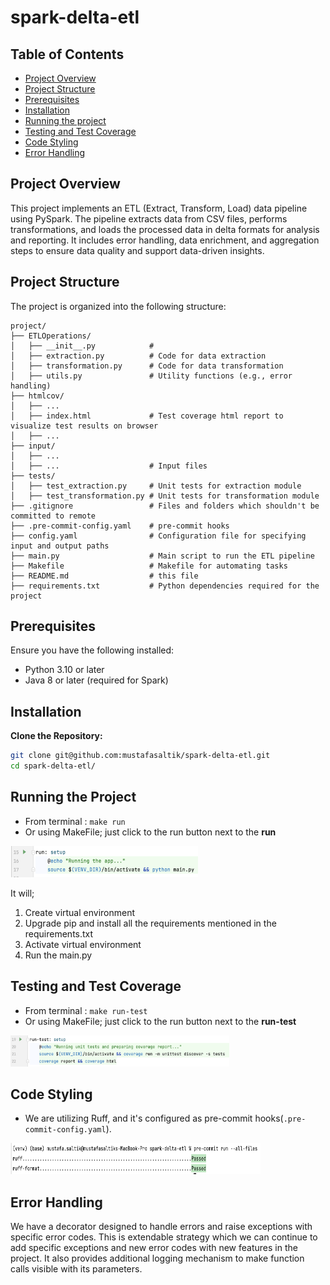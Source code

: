 # spark-delta-etl

## Table of Contents

- [Project Overview](#project-overview)
- [Project Structure](#project-structure)
- [Prerequisites](#prerequisites)
- [Installation](#installation)
- [Running the project](#running-the-project)
- [Testing and Test Coverage](#testing-and-test-coverage)
- [Code Styling](#code-styling)
- [Error Handling](#error-handling)


## Project Overview
This project implements an ETL (Extract, Transform, Load) data pipeline using PySpark. The pipeline extracts data from CSV files, performs transformations, and loads the processed data in delta formats for analysis and reporting. It includes error handling, data enrichment, and aggregation steps to ensure data quality and support data-driven insights.

## Project Structure

The project is organized into the following structure:

```
project/
├── ETLOperations/
│   ├── __init__.py            # 
│   ├── extraction.py          # Code for data extraction
│   ├── transformation.py      # Code for data transformation
│   ├── utils.py               # Utility functions (e.g., error handling)
├── htmlcov/
│   ├── ...
│   ├── index.html             # Test coverage html report to visualize test results on browser
│   ├── ...
├── input/
│   ├── ...
│   ├── ...                    # Input files
├── tests/
│   ├── test_extraction.py     # Unit tests for extraction module
│   ├── test_transformation.py # Unit tests for transformation module
├── .gitignore                 # Files and folders which shouldn't be committed to remote
├── .pre-commit-config.yaml    # pre-commit hooks
├── config.yaml                # Configuration file for specifying input and output paths
├── main.py                    # Main script to run the ETL pipeline
├── Makefile                   # Makefile for automating tasks
├── README.md                  # this file
├── requirements.txt           # Python dependencies required for the project
```

## Prerequisites

Ensure you have the following installed:
- Python 3.10 or later
- Java 8 or later (required for Spark)

## Installation

**Clone the Repository:**
   ```bash
   git clone git@github.com:mustafasaltik/spark-delta-etl.git
   cd spark-delta-etl/
   ```

## Running the Project
- From terminal : ```make run```
- Or using MakeFile; just click to the run button next to the **run**

<img src="assets/make-run.png" width="300" height="50" alt="Image description">

It will;
1. Create virtual environment
2. Upgrade pip and install all the requirements mentioned in the requirements.txt
3. Activate virtual environment
4. Run the main.py

## Testing and Test Coverage
- From terminal : ```make run-test```
- Or using MakeFile; just click to the run button next to the **run-test**

<img src="assets/make-run-test.png" width="350" height="50" alt="Image description">

## Code Styling
- We are utilizing Ruff, and it's configured as pre-commit hooks(```.pre-commit-config.yaml```).

<img src="assets/ruff-as-pre-commit-hook.png" width="400" height="50" alt="Image description">

## Error Handling

We have a decorator designed to handle errors and raise exceptions with specific error codes. This is extendable strategy which we can continue to add specific exceptions and new error codes with new features in the project. It also provides additional logging mechanism to make function calls visible with its parameters.

